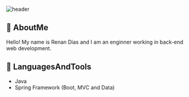 ![header](https://capsule-render.vercel.app/api?type=waving&color=timeGradient)
## 👋 AboutMe
Hello! My name is Renan Dias and I am an enginner working in back-end web development.
## 🧰 LanguagesAndTools
- Java
- Spring Framework (Boot, MVC and Data)

